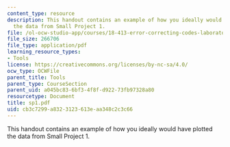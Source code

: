 ```yaml
---
content_type: resource
description: This handout contains an example of how you ideally would have plotted
  the data from Small Project 1.
file: /ol-ocw-studio-app/courses/18-413-error-correcting-codes-laboratory-spring-2004/cb3c7299a8323123613eaa348c2c3c66_sp1.pdf
file_size: 266706
file_type: application/pdf
learning_resource_types:
- Tools
license: https://creativecommons.org/licenses/by-nc-sa/4.0/
ocw_type: OCWFile
parent_title: Tools
parent_type: CourseSection
parent_uid: a045bc83-6bf3-4f8f-d922-73fb97328a80
resourcetype: Document
title: sp1.pdf
uid: cb3c7299-a832-3123-613e-aa348c2c3c66
---
```

This handout contains an example of how you ideally would have plotted the data from Small Project 1.